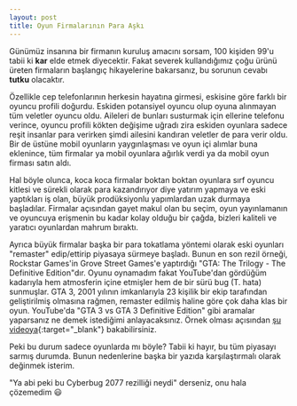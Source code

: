 ```yaml
---
layout: post
title: Oyun Firmalarının Para Aşkı
---
```


Günümüz insanına bir firmanın kuruluş amacını sorsam, 100 kişiden 99'u tabii ki **kar** elde etmek diyecektir. Fakat severek kullandığımız çoğu ürünü üreten firmaların başlangıç hikayelerine bakarsanız, bu sorunun cevabı **tutku** olacaktır.

Özellikle cep telefonlarının herkesin hayatına girmesi, eskisine göre farklı bir oyuncu profili doğurdu. Eskiden potansiyel oyuncu olup oyuna alınmayan tüm veletler oyuncu oldu. Aileleri de bunları susturmak için ellerine telefonu verince, oyuncu profili kökten değişime uğradı zira eskiden oyunlara sadece reşit insanlar para verirken şimdi ailesini kandıran veletler de para verir oldu. Bir de üstüne mobil oyunların yaygınlaşması ve oyun içi alımlar buna eklenince, tüm firmalar ya mobil oyunlara ağırlık verdi ya da mobil oyun firması satın aldı.

Hal böyle olunca, koca koca firmalar boktan boktan oyunlara sırf oyuncu kitlesi ve sürekli olarak para kazandırıyor diye yatırım yapmaya ve eski yaptıkları iş olan, büyük prodüksiyonlu yapımlardan uzak durmaya başladılar. Firmalar açısından gayet makul olan bu seçim, oyun yayınlamanın ve oyuncuya erişmenin bu kadar kolay olduğu bir çağda, bizleri kaliteli ve yaratıcı oyunlardan mahrum bıraktı.

Ayrıca büyük firmalar başka bir para tokatlama yöntemi olarak eski oyunları "remaster" edip/ettirip piyasaya sürmeye başladı. Bunun en son rezil örneği, Rockstar Games'in Grove Street Games'e yaptırdığı "GTA: The Trilogy - The Definitive Edition"dır. Oyunu oynamadım fakat YouTube'dan gördüğüm kadarıyla hem atmosferin içine etmişler hem de bir sürü bug (T. hata) sunmuşlar. GTA 3, 2001 yılının imkanlarıyla 23 kişilik bir ekip tarafından geliştirilmiş olmasına rağmen, remaster edilmiş haline göre çok daha klas bir oyun. YouTube'da "GTA 3 vs GTA 3 Definitive Edition" gibi aramalar yaparsanız ne demek istediğimi anlayacaksınız. Örnek olması açısından [şu videoya](https://youtu.be/H924aYc1INE){:target="_blank"} bakabilirsiniz.

Peki bu durum sadece oyunlarda mı böyle? Tabii ki hayır, bu tüm piyasayı sarmış durumda. Bunun nedenlerine başka bir yazıda karşılaştırmalı olarak değinmek isterim.

"Ya abi peki bu Cyberbug 2077 rezilliği neydi" derseniz, onu hala çözemedim 😃